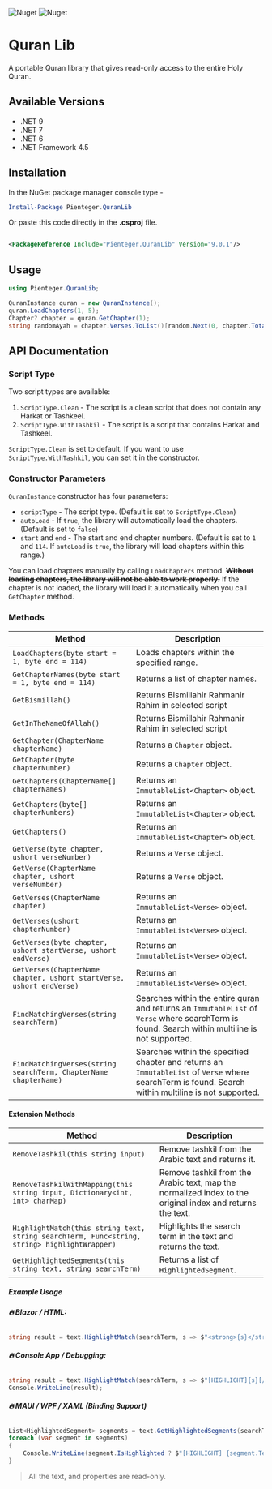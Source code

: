 ![Nuget](https://img.shields.io/nuget/dt/Pienteger.QuranLib?style=flat-square)
![Nuget](https://img.shields.io/nuget/v/Pienteger.QuranLib?style=flat-square)

# Quran Lib

A portable Quran library that gives read-only access to the entire Holy Quran.

## Available Versions

* .NET 9
* .NET 7
* .NET 6
* .NET Framework 4.5

## Installation

In the NuGet package manager console type -

```powershell
Install-Package Pienteger.QuranLib
```

Or paste this code directly in the **.csproj** file.

```xml

<PackageReference Include="Pienteger.QuranLib" Version="9.0.1"/>
```

## Usage

```csharp
using Pienteger.QuranLib;
```

```csharp
QuranInstance quran = new QuranInstance();
quran.LoadChapters(1, 5);
Chapter? chapter = quran.GetChapter(1);
string randomAyah = chapter.Verses.ToList()[random.Next(0, chapter.TotalVerse)].Text;
```

## API Documentation

### Script Type

Two script types are available:

1. `ScriptType.Clean` - The script is a clean script that does not contain any Harkat or Tashkeel.
2. `ScriptType.WithTashkil` - The script is a script that contains Harkat and Tashkeel.

`ScriptType.Clean` is set to default. If you want to use `ScriptType.WithTashkil`, you can set it in the constructor.

### Constructor Parameters

`QuranInstance` constructor has four parameters:

* `scriptType` - The script type. (Default is set to `ScriptType.Clean`)
* `autoLoad` - If `true`, the library will automatically load the chapters. (Default is set to `false`)
* `start` and `end` - The start and end chapter numbers. (Default is set to `1` and `114`. If `autoLoad` is `true`, the
  library will load chapters within this range.)

You can load chapters manually by calling `LoadChapters` method.
~~**Without loading chapters, the library will not be able to work properly.**~~ If the chapter is not loaded, the
library will load it automatically when you call `GetChapter` method.

### Methods

| Method                                                               | Description                                                                                                                                          |
|----------------------------------------------------------------------|------------------------------------------------------------------------------------------------------------------------------------------------------|
| `LoadChapters(byte start = 1, byte end = 114)`                       | Loads chapters within the specified range.                                                                                                           |
| `GetChapterNames(byte start = 1, byte end = 114)`                    | Returns a list of chapter names.                                                                                                                     |
| `GetBismillah()`											                                          | Returns Bismillahir Rahmanir  Rahim in selected script                                                                                               |
| `GetInTheNameOfAllah()`									                                     | Returns Bismillahir Rahmanir  Rahim in selected script                                                                                               |
| `GetChapter(ChapterName chapterName)`                                | Returns a `Chapter` object.                                                                                                                          |
| `GetChapter(byte chapterNumber)`                                     | Returns a `Chapter` object.                                                                                                                          |
| `GetChapters(ChapterName[] chapterNames)`                            | Returns an `ImmutableList<Chapter>` object.                                                                                                          |
| `GetChapters(byte[] chapterNumbers)`                                 | Returns an `ImmutableList<Chapter>` object.                                                                                                          |
| `GetChapters()`                                                      | Returns an `ImmutableList<Chapter>` object.                                                                                                          |
| `GetVerse(byte chapter, ushort verseNumber)`                         | Returns a `Verse` object.                                                                                                                            |
| `GetVerse(ChapterName chapter, ushort verseNumber)`                  | Returns a `Verse` object.                                                                                                                            |
| `GetVerses(ChapterName chapter)`                                     | Returns an `ImmutableList<Verse>` object.                                                                                                            |
| `GetVerses(ushort chapterNumber)`                                    | Returns an `ImmutableList<Verse>` object.                                                                                                            |
| `GetVerses(byte chapter, ushort startVerse, ushort endVerse)`        | Returns an `ImmutableList<Verse>` object.                                                                                                            |
| `GetVerses(ChapterName chapter, ushort startVerse, ushort endVerse)` | Returns an `ImmutableList<Verse>` object.                                                                                                            |
| `FindMatchingVerses(string searchTerm)`                              | Searches within the entire quran and returns an `ImmutableList` of `Verse` where searchTerm is found. Search within multiline is not supported.      |
| `FindMatchingVerses(string searchTerm, ChapterName chapterName)`     | Searches within the specified chapter and returns an `ImmutableList` of `Verse` where searchTerm is found. Search within multiline is not supported. |

#### Extension Methods

| Method                                                                                       | Description                                                                                               |
|----------------------------------------------------------------------------------------------|-----------------------------------------------------------------------------------------------------------|
| `RemoveTashkil(this string input)`                                                           | Remove tashkil from the Arabic text and returns it.                                                       |
| `RemoveTashkilWithMapping(this string input, Dictionary<int, int> charMap)`                  | Remove tashkil from the Arabic text, map the normalized index to the original index and returns the text. |
| `HighlightMatch(this string text, string searchTerm, Func<string, string> highlightWrapper)` | Highlights the search term in the text and returns the text.                                              |
| `GetHighlightedSegments(this string text, string searchTerm)`                                | Returns a list of `HighlightedSegment`.                                                                   |


##### Example Usage

###### **🔥 Blazor / HTML:**
```csharp
string result = text.HighlightMatch(searchTerm, s => $"<strong>{s}</strong>");
```

###### **🔥 Console App / Debugging:**
```csharp
string result = text.HighlightMatch(searchTerm, s => $"[HIGHLIGHT]{s}[/HIGHLIGHT]");
Console.WriteLine(result);
```

###### **🔥 MAUI / WPF / XAML (Binding Support)**
```csharp
List<HighlightedSegment> segments = text.GetHighlightedSegments(searchTerm);
foreach (var segment in segments)
{
    Console.WriteLine(segment.IsHighlighted ? $"[HIGHLIGHT] {segment.Text} [/HIGHLIGHT]" : segment.Text);
}
```

> All the text, and properties are read-only.
